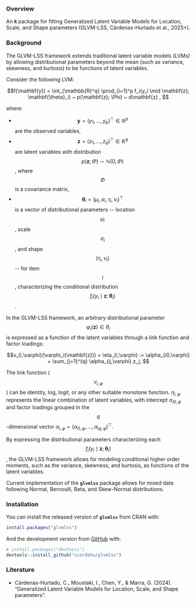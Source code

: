 ### Overview

An **`R`** package for fitting Generalized Latent Variable Models for Location,
Scale, and Shape parameters (GLVM-LSS, Cárdenas-Hurtado et al., 2025+).

### Background

The GLVM-LSS framework extends traditional latent variable models (LVMs) by allowing distributional parameters beyond the mean (such as variance, skewness, and kurtosis) to be functions of latent variables.

Consider the following LVM:

$$f(\mathbf{y}) = \int_{\mathbb{R}^q} \prod_{i=1}^p f_i(y_i \mid \mathbf{z}; \mathbf{\theta}_i) ~ p(\mathbf{z}; \Phi) ~ d\mathbf{z} , $$

where:

- $$\mathbf{y} = (y_1, ... , y_p)^\top \in \mathbb{R}^p$$ are the observed variables,
- $$\mathbf{z} = (z_1, ... , z_q)^\top \in \mathbb{R}^q$$ are latent variables with distribution $$p(\mathbf{z}; \Phi) \sim \mathbb{N}(0,\Phi)$$, where $$\Phi$$ is a covariance matrix,
- $$\mathbf{\theta}_i = (\mu_i, \sigma_i, \tau_i, \nu_i)^\top$$ is a vector of distributional parameters -- location $$\mu_i$$, scale $$\sigma_i$$, and shape $$(\tau_i,\nu_i)$$ -- for item $$i$$,
  characterizing the conditional distribution $$f_i(y_i \mid \mathbf{z}; \mathbf{\theta}_i)$$.

In the GLVM-LSS framework, an arbitrary distributional parameter $$\varphi_i(\mathbf{z}) \in \theta_i$$ is expressed as a function of the latent variables through a link function and factor loadings:

$$v_{i,\varphi}(\varphi_i(\mathbf{z})) = \eta_{i,\varphi} := \alpha_{i0,\varphi} + \sum_{j=1}^{q} \alpha_{ij,\varphi} z_j, $$

The link function ($$v_{i,\varphi}$$) can be identity, log, logit, or any other suitable monotone function. $\eta_{i,\varphi}$ represents the linear combination of latent variables, with intercept $\alpha_{i0,\varphi}$
and factor loadings grouped in the $$q$$-dimensional vector $\alpha_{i, \varphi} = (\alpha_{i1,\varphi},...,\alpha_{iq,\varphi})^\top$.

By expressing the distributional parameters characterizing each $$f_i(y_i \mid \mathbf{z}; \mathbf{\theta}_i)$$, the GLVM-LSS framework allows for modeling conditional higher order moments,
such as the variance, skewness, and kurtosis, as functions of the latent variables.

Current implementation of the **``glvmlss``** package allows for mixed data following Normal, Bernoulli, Beta, and Skew-Normal distributions.

### Installation

You can install the released version of **``glvmlss``** from CRAN with:

``` r
install.packages("glvmlss")
```
And the development version from [GitHub](https://github.com/) with:

``` r
# install.packages("devtools")
devtools::install_github("ccardehu/glvmlss")
```

### Literature

-   Cárdenas-Hurtado, C., Moustaki, I., Chen, Y., & Marra, G. (2024).
    “Generalized Latent Variable Models for Location, Scale, and Shape parameters”.
